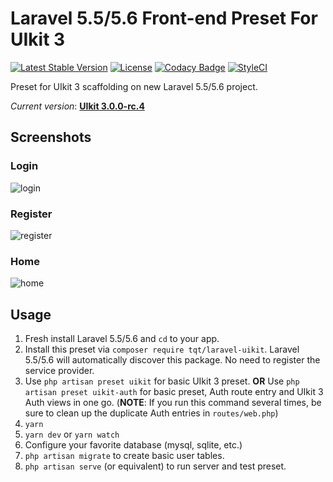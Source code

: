 # Laravel 5.5/5.6 Front-end Preset For UIkit 3

[![Latest Stable Version](https://poser.pugx.org/tqt/laravel-uikit/v/stable)](https://packagist.org/packages/tqt/laravel-uikit) [![License](https://poser.pugx.org/tqt/laravel-uikit/license)](https://packagist.org/packages/tqt/laravel-uikit) [![Codacy Badge](https://api.codacy.com/project/badge/Grade/ff2f3569f92047858650b41807eaa327)](https://www.codacy.com/app/cesaramirez/laravel-uikit?utm_source=github.com&utm_medium=referral&utm_content=twoquethree/laravel-uikit&utm_campaign=Badge_Grade) [![StyleCI](https://styleci.io/repos/19386515/shield?branch=master)](https://styleci.io/repos/110748648)

Preset for UIkit 3 scaffolding on new Laravel 5.5/5.6 project.

_Current version_: [**UIkit 3.0.0-rc.4**](https://getuikit.com)

## Screenshots

### Login

![login](https://user-images.githubusercontent.com/12446271/34858654-2e2d8c2a-f717-11e7-98cb-ab6904de89a0.png)

### Register

![register](https://user-images.githubusercontent.com/12446271/34858710-73aa482e-f717-11e7-987e-fa185b1b0556.png)

### Home

![home](https://user-images.githubusercontent.com/12446271/34858723-81beec08-f717-11e7-8336-5627c910074b.png)

## Usage

1.  Fresh install Laravel 5.5/5.6 and `cd` to your app.
2.  Install this preset via `composer require tqt/laravel-uikit`. Laravel 5.5/5.6 will automatically discover this package. No need to register the service provider.
3.  Use `php artisan preset uikit` for basic UIkit 3 preset. **OR** Use `php artisan preset uikit-auth` for basic preset, Auth route entry and UIkit 3 Auth views in one go. (**NOTE**: If you run this command several times, be sure to clean up the duplicate Auth entries in `routes/web.php`)
4.  `yarn`
5.  `yarn dev` or `yarn watch`
6.  Configure your favorite database (mysql, sqlite, etc.)
7.  `php artisan migrate` to create basic user tables.
8.  `php artisan serve` (or equivalent) to run server and test preset.

